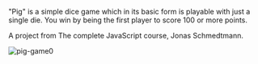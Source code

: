 "Pig" is a simple dice game which in its basic form is playable with just a single die. You win by being the first player to score 100 or more points.

A project from The complete JavaScript course, Jonas Schmedtmann.

![pig-game0](https://user-images.githubusercontent.com/125043957/220353151-5e89e255-8bfe-4200-bf96-5418aac54e5b.png)
